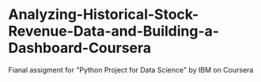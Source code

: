 # Analyzing-Historical-Stock-Revenue-Data-and-Building-a-Dashboard-Coursera
Fianal assigment for "Python Project for Data Science" by IBM on Coursera
